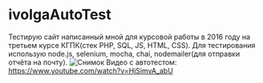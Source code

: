 # ivolgaAutoTest
Тестирую сайт написанный мной для курсовой работы в 2016 году на третьем курсе КГПК(стек PHP, SQL, JS, HTML, CSS).
Для тестирования использую node.js, selenium, mocha, chai, nodemailer(для отправки отчёта на почту).
![Снимок](https://github.com/xxxform/ivolgaAutoTest/assets/26012820/a76a0353-bfe8-4c87-b061-e194f8d91591)
Видео с автотестом: https://www.youtube.com/watch?v=HjSimvA_abU
